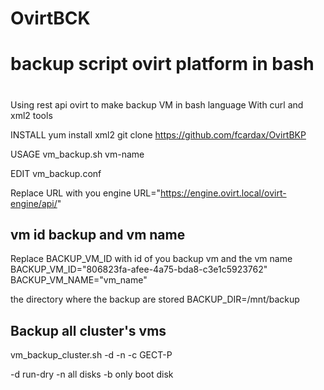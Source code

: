 # OvirtBCK
# backup script ovirt platform in bash
# 
Using rest api ovirt to make backup VM in bash language
With curl and xml2 tools

INSTALL
yum install xml2
git clone https://github.com/fcardax/OvirtBKP

USAGE
vm_backup.sh vm-name

EDIT
vm_backup.conf 

Replace URL with you engine
URL="https://engine.ovirt.local/ovirt-engine/api/"


## vm id backup and vm name
Replace BACKUP_VM_ID with id of you backup vm and the vm name 
BACKUP_VM_ID="806823fa-afee-4a75-bda8-c3e1c5923762"
BACKUP_VM_NAME="vm_name"

the directory where the backup are stored
BACKUP_DIR=/mnt/backup


## Backup all cluster's vms
vm_backup_cluster.sh -d -n -c GECT-P

-d run-dry
-n all disks
-b only boot disk
